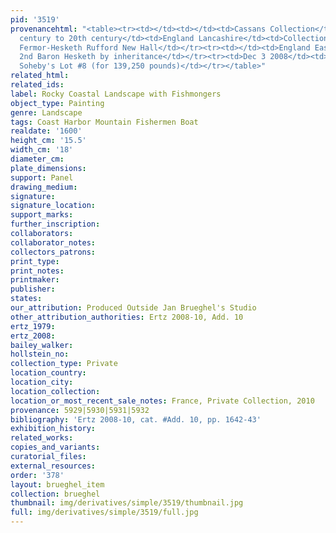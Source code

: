 ```yaml
---
pid: '3519'
provenancehtml: "<table><tr><td></td><td></td><td>Cassans Collection</td></tr><tr><td>19th
  century to 20th century</td><td>England Lancashire</td><td>Collection of Sir Thomas
  Fermor-Hesketh Rufford New Hall</td></tr><tr><td></td><td>England Easton Neston</td><td>Frederick
  2nd Baron Hesketh by inheritance</td></tr><tr><td>Dec 3 2008</td><td>England London</td><td>Sale
  Soheby's Lot #8 (for 139,250 pounds)</td></tr></table>"
related_html:
related_ids:
label: Rocky Coastal Landscape with Fishmongers
object_type: Painting
genre: Landscape
tags: Coast Harbor Mountain Fishermen Boat
realdate: '1600'
height_cm: '15.5'
width_cm: '18'
diameter_cm:
plate_dimensions:
support: Panel
drawing_medium:
signature:
signature_location:
support_marks:
further_inscription:
collaborators:
collaborator_notes:
collectors_patrons:
print_type:
print_notes:
printmaker:
publisher:
states:
our_attribution: Produced Outside Jan Brueghel's Studio
other_attribution_authorities: Ertz 2008-10, Add. 10
ertz_1979:
ertz_2008:
bailey_walker:
hollstein_no:
collection_type: Private
location_country:
location_city:
location_collection:
location_or_most_recent_sale_notes: France, Private Collection, 2010
provenance: 5929|5930|5931|5932
bibliography: 'Ertz 2008-10, cat. #Add. 10, pp. 1642-43'
exhibition_history:
related_works:
copies_and_variants:
curatorial_files:
external_resources:
order: '378'
layout: brueghel_item
collection: brueghel
thumbnail: img/derivatives/simple/3519/thumbnail.jpg
full: img/derivatives/simple/3519/full.jpg
---
```

